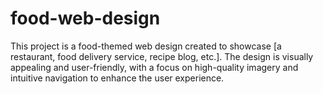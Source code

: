 # food-web-design
This project is a food-themed web design created to showcase [a restaurant, food delivery service, recipe blog, etc.]. The design is visually appealing and user-friendly, with a focus on high-quality imagery and intuitive navigation to enhance the user experience.
